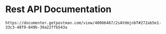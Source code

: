 # Rest API Documentation

`https://documenter.getpostman.com/view/40066467/2sAYdmjnbT#272ab5e1-33c3-48f9-849b-39a22ffb543a`